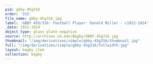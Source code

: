 ```yaml
---
pid: gbby-45g316
order: '315'
file_name: gbby-45g316.jpg
label: 'GBBY 45G/316: Football Player: Donald Miller - c1922-1924'
_date: 1922-1924
object_type: glass plate negative
source: http://archives.nd.edu/Bagby/GBBY-45g316.jpg
thumbnail: "/img/derivatives/simple/gbby-45g316/thumbnail.jpg"
full: "/img/derivatives/simple/gbby-45g316/fullwidth.jpg"
layout: bagby_item
collection: bagby
---
```

